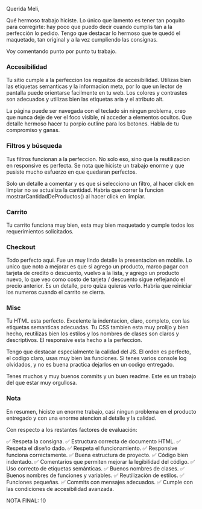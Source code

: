 Querida Meli, 

Qué hermoso trabajo hiciste. Lo único que lamento es tener tan poquito para corregirte: hay poco que puedo decir cuando cumplis tan a la perfección lo pedido. Tengo que destacar lo hermoso que te quedó el maquetado, tan original y a la vez cumpliendo las consignas. 

Voy comentando punto por punto tu trabajo. 

### Accesibilidad

Tu sitio cumple a la perfeccion los requsitos de accesibilidad. Utilizas bien las etiquetas semanticas y la informacion meta, por lo que un lector de pantalla puede orientarse facilmente en tu web. Los colores y contrastes son adecuados y utilizas bien las etiquetas aria y el atributo alt. 

La página puede ser navegada con el teclado sin ningun problema, creo que nunca deje de ver el foco visible, ni acceder a elementos ocultos. Que detalle hermoso hacer tu porpio outline para los botones. Habla de tu compromiso y ganas. 

### Filtros y búsqueda

Tus filtros funcionan a la perfeccion. No solo eso, sino que la reutilizacion en responsive es perfecta. Se nota que hiciste un trabajo enorme y que pusiste mucho esfuerzo en que quedaran perfectos. 

Solo un detalle a comentar y es que si selecciono un filtro, al hacer click en limpiar no se actualiza la cantidad. Habria que correr la funcion mostrarCantidadDeProductos() al hacer click en limpiar. 

### Carrito

Tu carrito funciona muy bien, esta muy bien maquetado y cumple todos los requerimientos solicitados. 

### Checkout

Todo perfecto aqui. Fue un muy lindo detalle la presentacion en mobile. Lo unico que noto a mejorar es que si agrego un producto, marco pagar con tarjeta de credito o descuento, vuelvo a la lista, y agrego un producto nuevo, lo que veo como costo de tarjeta / descuento sigue reflejando el precio anterior. Es un detalle, pero quiza quieras verlo. Habria que reiniciar los numeros cuando el carrito se cierra. 

### Misc 

Tu HTML esta perfecto. Excelente la indentacion, claro, completo, con las etiquetas semanticas adecuadas. Tu CSS tambien esta muy prolijo y bien hecho, reutilizas bien los estilos y los nombres de clases son claros y descriptivos. El responsive esta hecho a la perfeccion. 

Tengo que destacar especialmente la calidad del JS. El orden es perfecto, el codigo claro, usas muy bien las funciones. Si tenes varios console log olvidados, y no es buena practica dejarlos en un codigo entregado. 

Tenes muchos y muy buenos commits y un buen readme. Este es un trabajo del que estar muy orgullosa. 

### Nota 

En resumen, hiciste un enorme trabajo, casi ningun problema en el producto entregado y con una enorme atencion al detalle y la calidad. 

Con respecto a los restantes factores de evaluación: 

✅ Respeta la consigna.
✅ Estructura correcta de documento HTML.
✅ Respeta el diseño dado.
✅ Respeta el funcionamiento.
✅ Responsive funciona correctamente.
✅ Buena estructura de proyecto.
✅ Código bien indentado.
✅ Comentarios que permiten mejorar la legibilidad del código.
✅ Uso correcto de etiquetas semánticas.
✅ Buenos nombres de clases.
✅ Buenos nombres de funciones y variables.
✅ Reutilización de estilos.
✅ Funciones pequeñas.
✅ Commits con mensajes adecuados.
✅ Cumple con las condiciones de accesibilidad avanzada.

NOTA FINAL: 10

